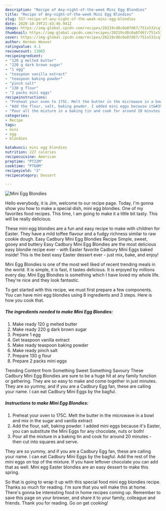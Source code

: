 ```yaml
---
description: "Recipe of Any-night-of-the-week Mini Egg Blondies"
title: "Recipe of Any-night-of-the-week Mini Egg Blondies"
slug: 557-recipe-of-any-night-of-the-week-mini-egg-blondies
date: 2020-10-29T21:43:46.941Z
image: https://img-global.cpcdn.com/recipes/20219cd8c0a8fd67/751x532cq70/mini-egg-blondies-recipe-main-photo.jpg
thumbnail: https://img-global.cpcdn.com/recipes/20219cd8c0a8fd67/751x532cq70/mini-egg-blondies-recipe-main-photo.jpg
cover: https://img-global.cpcdn.com/recipes/20219cd8c0a8fd67/751x532cq70/mini-egg-blondies-recipe-main-photo.jpg
author: Herman Weaver
ratingvalue: 4.1
reviewcount: 13065
recipeingredient:
- "120 g melted butter"
- "220 g dark brown sugar"
- "1 egg"
- "teaspoon vanilla extract"
- "teaspoon baking powder"
- "pinch salt"
- "130 g flour"
- "2 packs mini eggs"
recipeinstructions:
- "Preheat your oven to 175C. Melt the butter in the microwave in a bowl and mix in the sugar and vanilla extract"
- "Add the flour, salt, baking powder. I added mini eggs because it&#39;s Easter, you can substitute the Mini Eggs for any chocolate, nuts or both!"
- "Pour all the mixture in a baking tin and cook for around 20 minutes - then cut into squares and serve."
categories:
- Recipe
tags:
- mini
- egg
- blondies

katakunci: mini egg blondies 
nutrition: 227 calories
recipecuisine: American
preptime: "PT22M"
cooktime: "PT60M"
recipeyield: "3"
recipecategory: Dessert

---
```



![Mini Egg Blondies](https://img-global.cpcdn.com/recipes/20219cd8c0a8fd67/751x532cq70/mini-egg-blondies-recipe-main-photo.jpg)

Hello everybody, it is Jim, welcome to our recipe page. Today, I'm gonna show you how to make a special dish, mini egg blondies. One of my favorites food recipes. This time, I am going to make it a little bit tasty. This will be really delicious.

These mini egg blondies are a fun and easy recipe to make with children for Easter. They have a mild toffee flavour and a fudgy richness similar to raw cookie dough. Easy Cadbury Mini Egg Blondies Recipe Simple, sweet, gooey and buttery Easy Cadbury Mini Egg Blondies are the most delicious easy blondie recipe ever - with Easter favorite Cadbury Mini Eggs baked inside! This is the best easy Easter dessert ever - just mix, bake, and enjoy!

Mini Egg Blondies is one of the most well liked of recent trending meals in the world. It is simple, it is fast, it tastes delicious. It is enjoyed by millions every day. Mini Egg Blondies is something which I have loved my whole life. They're nice and they look fantastic.


To get started with this recipe, we must first prepare a few components. You can have mini egg blondies using 8 ingredients and 3 steps. Here is how you cook that.

<!--inarticleads1-->

##### The ingredients needed to make Mini Egg Blondies:

1. Make ready 120 g melted butter
1. Make ready 220 g dark brown sugar
1. Prepare 1 egg
1. Get teaspoon vanilla extract
1. Make ready teaspoon baking powder
1. Make ready pinch salt
1. Prepare 130 g flour
1. Prepare 2 packs mini eggs


Trending Content from Something Sweet Something Savoury These Cadbury Mini Egg Blondies are sure to be a huge hit at any family function or gathering. They are so easy to make and come together in just minutes. They are so yummy, and if you are a Cadbury Egg fan, these are calling your name. I can eat Cadbury Mini Eggs by the bagful. 

<!--inarticleads2-->

##### Instructions to make Mini Egg Blondies:

1. Preheat your oven to 175C. Melt the butter in the microwave in a bowl and mix in the sugar and vanilla extract
1. Add the flour, salt, baking powder. I added mini eggs because it&#39;s Easter, you can substitute the Mini Eggs for any chocolate, nuts or both!
1. Pour all the mixture in a baking tin and cook for around 20 minutes - then cut into squares and serve.


They are so yummy, and if you are a Cadbury Egg fan, these are calling your name. I can eat Cadbury Mini Eggs by the bagful. Add the rest of the mini eggs on top of the mixture. If you have leftover chocolate you can add that as well. Mini egg Easter blondies are an easy dessert to make this spring. 

So that is going to wrap it up with this special food mini egg blondies recipe. Thanks so much for reading. I'm sure that you will make this at home. There's gonna be interesting food in home recipes coming up. Remember to save this page on your browser, and share it to your family, colleague and friends. Thank you for reading. Go on get cooking!

